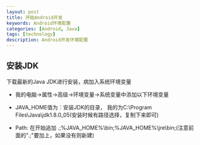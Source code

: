 ```yaml
---
layout: post
title: 开始Android开发
keywords: Android环境配置
categories: [Android, Java]
tags: [technology]
description: Android开发环境配置
---
```


## 安装JDK

下载最新的Java JDK进行安装，病加入系统环境变量

* 我的电脑->属性->高级->环境变量->系统变量中添加以下环境变量

* JAVA_HOME值为：安装JDK的目录， 我的为C:\Program Files\Java\jdk1.8.0_05(安装时候有路径选择，复制下来即可)

* Path: 在开始追加 .;%JAVA_HOME%\bin;%JAVA_HOME%\jre\bin;(注意前面的".;"要加上，如果没有则新建)